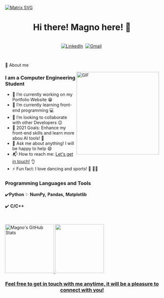   [![Matrix SVG](https://raw.githubusercontent.com/rodrigograca31/rodrigograca31/master/matrix.svg)](https://www.youtube.com/watch?v=SDkAGkd4NLc) 
<div>
  
<p>
  <h1 align="center"><b>Hi there! Magno here! 👋</b></h1>
</p>

<a href="https://github.com/magnoClovis"> </a>

<p align="center">
<br>
<a href="https://www.linkedin.com/in/clovismagno"><img src="https://img.shields.io/badge/linkedin-%230077B5.svg?&style=for-the-badge&logo=linkedin&logoColor=white" alt="LinkedIn" /></a>&nbsp;
<a href="mailto:clovismagno45@gmail.com?subject=Hello%20Magno"> <img src="https://img.shields.io/badge/gmail-%23D14836.svg?&style=for-the-badge&logo=gmail&logoColor=white" alt="Gmail"/></a>&nbsp;
<!--<a href="https://kkvanonymous.github.io/"><img alt="Website" src="https://img.shields.io/website?style=for-the-badge&up_message=portfolio&url=https%3A%2F%2Fkkvanonymous.github.io%2F"></a>-->
</p>

<br>

💬 
About me

<img align="right" height="270px" alt="GIF" src="https://i.pinimg.com/originals/e4/26/70/e426702edf874b181aced1e2fa5c6cde.gif" />

### I am a Computer Engineering Student
- 🔭 I’m currently working on my Portfolio Website :grin:
- 🌱 I’m currently learning front-end programming :computer: 
- 👯 I’m looking to collaborate with other Developers :wink:
- 🥅 2021 Goals: Enhance my front-end skills and learn more abou AI tools! :robot:
- 💬 Ask me about anything! I will be happy to help :smile:
- 📬 How to reach me: [Let's get in touch!](https://www.linkedin.com/in/clovismagno) :ok_hand:
- ⚡ Fun fact: I love dancing and sports! :man_dancing: :swimming_man:


### Programming Languages and Tools

✔️**Python** ✨ **NumPy,** **Pandas,** **Matplotlib**
 
✔️ **C/C++**

<br>

 
</p>
<div>
<a href="https://github.com/magnoClovis">
<img height="160em"  src="https://github-readme-stats.vercel.app/api?username=magnoClovis&show_icons=true&&theme=great-gatsby&include_all_commits=true&count_private=true" alt = "Magno's GitHub Stats"/> 
<img height="160em"  src="https://github-readme-stats.vercel.app/api/top-langs/?username=magnoClovis&layout=compact&langs_count=7&theme=great-gatsby"/>
</div>

<h3 align="center">Feel free to get in touch with me anytime, it will be a pleasure to connect with you!</h3>
